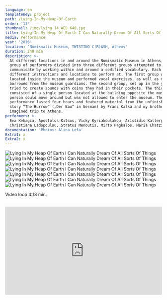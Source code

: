 ```yaml
---
language: en
templateKey: project
path: /Lying-In-My-Heap-Of-Earth
order: '13'
thumbnail: /img/lying_14_WEB_640.jpg
title: Lying In My Heap Of Earth I Can Naturally Dream Of All Sorts Of Things
media: Performance
year: '2016'
location: 'Numismatic Museum, TWISTING C(R)ASH, Athens'
duration: 240 min
description: >-
  At different locations in and around the Numismatic Museum in Athens, a small
  group of performers divided into three different groups attempted to
  communicate by working within and around a codified vocabulary. Each group had
  different instructions and locations to perform at. The first group was
  located inside the museum and performed vocal exercises, as well as movements
  borrowed from the museum guardians. The second group, set up in the yard,
  tried to create sounds with coins they had in their pockets. The third group
  consisted of a single person located at the building opposite the museum. This
  person could move around but was not allowed to enter the museum. The
  performance lasted four hours and featured material from the unfinished short
  story “The Burrow” („Der Bau” in German) by Franz Kafka and my brother’s
  imagined trip to Athens.
performers: >-
  Eva Kehagia, Apostolos Kitsos, Vicky Kyriakoulakou, Aristidis Kallergis,
  Christiana Ladopoulou, Stratos Menoutis, Mirto Pagkalos, Maria Chatzi
documentation: 'Photos: Alina Lefa'
Extra1: x
Extra2: x
---
```

![Lying In My Heap Of Earth I Can Naturally Dream Of All Sorts Of Things](/img/lying_12_WEB_2880r.jpg)
![Lying In My Heap Of Earth I Can Naturally Dream Of All Sorts Of Things](/img/lying_13_WEB_2880r.jpg)
![Lying In My Heap Of Earth I Can Naturally Dream Of All Sorts Of Things](/img/lying_14_WEB_2880r.jpg)
![Lying In My Heap Of Earth I Can Naturally Dream Of All Sorts Of Things](/img/lying_15_WEB_2880r.jpg)
![Lying In My Heap Of Earth I Can Naturally Dream Of All Sorts Of Things](/img/lying_16_WEB_2880r.jpg)
![Lying In My Heap Of Earth I Can Naturally Dream Of All Sorts Of Things](/img/lying_17_WEB_2880r.jpg)
![Lying In My Heap Of Earth I Can Naturally Dream Of All Sorts Of Things](/img/lying_18_WEB_2880r.jpg)

<div class="extras-container">
<p>Video loop 4:18 min.</p>
<br>
<div class="extra">


<div style="padding:56.25% 0 0 0;position:relative;"><iframe src="https://player.vimeo.com/video/272763719?title=0&byline=0&portrait=0" style="position:absolute;top:0;left:0;width:100%;height:100%;" frameborder="0" webkitallowfullscreen mozallowfullscreen allowfullscreen></iframe></div><script src="https://player.vimeo.com/api/player.js"></script>


</div>
</div>
